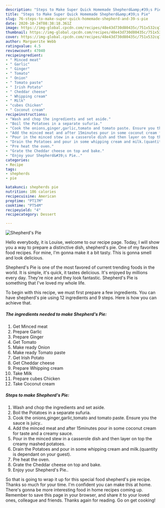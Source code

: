 ```yaml
---
description: "Steps to Make Super Quick Homemade Shepherd&amp;#39;s Pie"
title: "Steps to Make Super Quick Homemade Shepherd&amp;#39;s Pie"
slug: 76-steps-to-make-super-quick-homemade-shepherd-and-39-s-pie
date: 2020-10-24T08:38:18.361Z
image: https://img-global.cpcdn.com/recipes/48e43d730d80435c/751x532cq70/shepherds-pie-recipe-main-photo.jpg
thumbnail: https://img-global.cpcdn.com/recipes/48e43d730d80435c/751x532cq70/shepherds-pie-recipe-main-photo.jpg
cover: https://img-global.cpcdn.com/recipes/48e43d730d80435c/751x532cq70/shepherds-pie-recipe-main-photo.jpg
author: Marguerite Webb
ratingvalue: 4.5
reviewcount: 47040
recipeingredient:
- " Minced meat"
- " Garlic"
- " Ginger"
- " Tomato"
- " Onion"
- " Tomato paste"
- " Irish Potato"
- " Cheddar cheese"
- " Whipping cream"
- " Milk"
- "cubes Chicken"
- " Coconut cream"
recipeinstructions:
- "Wash and chop the ingredients and set aside."
- "Boil the Potatoes in a separate sufuria."
- "Cook the onions,ginger,garlic,tomato and tomato paste. Ensure you the sauce is juicy.."
- "Add the minced meat and after 15minutes pour in some coconut cream for taste and a creamy sauce."
- "Pour in the minced stew in a casserole dish and then layer on top the creamy mashed potatoes."
- "Drain the Potatoes and pour in some whipping cream and milk.(quantity is dependant on your guest)."
- "Pre heat the oven."
- "Grate the Cheddar cheese on top and bake."
- "Enjoy your Shepherd&#39;s Pie.."
categories:
- Recipe
tags:
- shepherds
- pie

katakunci: shepherds pie 
nutrition: 186 calories
recipecuisine: American
preptime: "PT17M"
cooktime: "PT54M"
recipeyield: "4"
recipecategory: Dessert

---
```



![Shepherd&#39;s Pie](https://img-global.cpcdn.com/recipes/48e43d730d80435c/751x532cq70/shepherds-pie-recipe-main-photo.jpg)

Hello everybody, it is Louise, welcome to our recipe page. Today, I will show you a way to prepare a distinctive dish, shepherd&#39;s pie. One of my favorites food recipes. For mine, I'm gonna make it a bit tasty. This is gonna smell and look delicious.

Shepherd&#39;s Pie is one of the most favored of current trending foods in the world. It is simple, it's quick, it tastes delicious. It's enjoyed by millions every day. They're nice and they look fantastic. Shepherd&#39;s Pie is something that I've loved my whole life.




To begin with this recipe, we must first prepare a few ingredients. You can have shepherd&#39;s pie using 12 ingredients and 9 steps. Here is how you can achieve that.

<!--inarticleads1-->

##### The ingredients needed to make Shepherd&#39;s Pie:

1. Get  Minced meat
1. Prepare  Garlic
1. Prepare  Ginger
1. Get  Tomato
1. Make ready  Onion
1. Make ready  Tomato paste
1. Get  Irish Potato
1. Get  Cheddar cheese
1. Prepare  Whipping cream
1. Take  Milk
1. Prepare cubes Chicken
1. Take  Coconut cream




<!--inarticleads2-->

##### Steps to make Shepherd&#39;s Pie:

1. Wash and chop the ingredients and set aside.
1. Boil the Potatoes in a separate sufuria.
1. Cook the onions,ginger,garlic,tomato and tomato paste. Ensure you the sauce is juicy..
1. Add the minced meat and after 15minutes pour in some coconut cream for taste and a creamy sauce.
1. Pour in the minced stew in a casserole dish and then layer on top the creamy mashed potatoes.
1. Drain the Potatoes and pour in some whipping cream and milk.(quantity is dependant on your guest).
1. Pre heat the oven.
1. Grate the Cheddar cheese on top and bake.
1. Enjoy your Shepherd&#39;s Pie..




So that is going to wrap it up for this special food shepherd&#39;s pie recipe. Thanks so much for your time. I'm confident you can make this at home. There's gonna be more interesting food in home recipes coming up. Remember to save this page in your browser, and share it to your loved ones, colleague and friends. Thanks again for reading. Go on get cooking!
